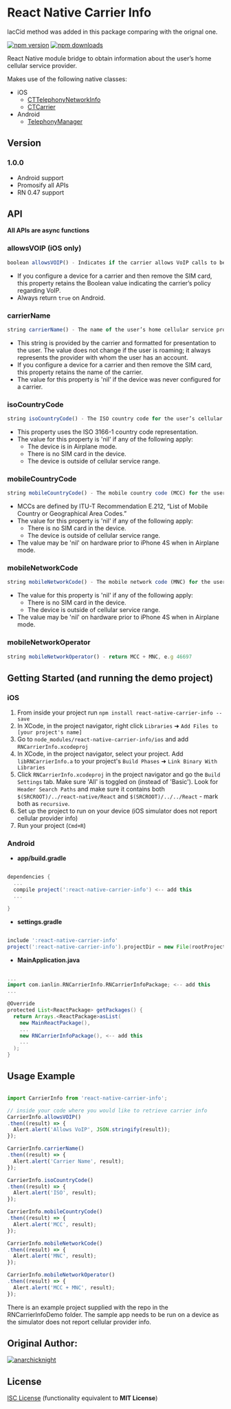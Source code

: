 # React Native Carrier Info

lacCid method was added in this package comparing with the orignal one.

[![npm version](https://badge.fury.io/js/react-native-carrier-info.svg)](https://badge.fury.io/js/react-native-carrier-info)
[![npm downloads](https://img.shields.io/npm/dm/react-native-carrier-info.svg?maxAge=2592000)](https://img.shields.io/npm/dm/react-native-carrier-info.svg?maxAge=2592000)

React Native module bridge to obtain information about the user’s home cellular service provider.

Makes use of the following native classes:

- iOS
  - [CTTelephonyNetworkInfo](https://developer.apple.com/library/prerelease/ios/documentation/NetworkingInternet/Reference/CTTelephonyNetworkInfo/index.html#//apple_ref/occ/cl/CTTelephonyNetworkInfo)
  - [CTCarrier](https://developer.apple.com/library/prerelease/ios/documentation/NetworkingInternet/Reference/CTCarrier/index.html#//apple_ref/doc/c_ref/CTCarrier)
- Android
  - [TelephonyManager](https://developer.android.com/reference/android/telephony/TelephonyManager.html)

## Version

### 1.0.0

- Android support
- Promosify all APIs
- RN 0.47 support

## API

**All APIs are async functions**

### allowsVOIP (iOS only)

```javascript
boolean allowsVOIP() - Indicates if the carrier allows VoIP calls to be made on its network.
```

- If you configure a device for a carrier and then remove the SIM card, this property retains the Boolean value indicating the carrier’s policy regarding VoIP.
- Always return `true` on Android.

### carrierName

```js
string carrierName() - The name of the user’s home cellular service provider.
```

- This string is provided by the carrier and formatted for presentation to the user. The value does not change if the user is roaming; it always represents the provider with whom the user has an account.
- If you configure a device for a carrier and then remove the SIM card, this property retains the name of the carrier.
- The value for this property is 'nil' if the device was never configured for a carrier.

### isoCountryCode

```js
string isoCountryCode() - The ISO country code for the user’s cellular service provider.
```

- This property uses the ISO 3166-1 country code representation.
- The value for this property is 'nil' if any of the following apply:
  - The device is in Airplane mode.
  - There is no SIM card in the device.
  - The device is outside of cellular service range.

### mobileCountryCode

```js
string mobileCountryCode() - The mobile country code (MCC) for the user’s cellular service provider.
```

- MCCs are defined by ITU-T Recommendation E.212, “List of Mobile Country or Geographical Area Codes.”
- The value for this property is 'nil' if any of the following apply:
  - There is no SIM card in the device.
  - The device is outside of cellular service range.
- The value may be 'nil' on hardware prior to iPhone 4S when in Airplane mode.

### mobileNetworkCode

```js
string mobileNetworkCode() - The mobile network code (MNC) for the user’s cellular service provider.
```

- The value for this property is 'nil' if any of the following apply:
  - There is no SIM card in the device.
  - The device is outside of cellular service range.
- The value may be 'nil' on hardware prior to iPhone 4S when in Airplane mode.

### mobileNetworkOperator

```js
string mobileNetworkOperator() - return MCC + MNC, e.g 46697
```

## Getting Started (and running the demo project)

### iOS

1. From inside your project run `npm install react-native-carrier-info --save`
2. In XCode, in the project navigator, right click `Libraries` ➜ `Add Files to [your project's name]`
3. Go to `node_modules/react-native-carrier-info/ios` and add `RNCarrierInfo.xcodeproj`
4. In XCode, in the project navigator, select your project. Add `libRNCarrierInfo.a` to your project's `Build Phases` ➜ `Link Binary With Libraries`
5. Click `RNCarrierInfo.xcodeproj` in the project navigator and go the `Build Settings` tab. Make sure 'All' is toggled on (instead of 'Basic'). Look for `Header Search Paths` and make sure it contains both `$(SRCROOT)/../react-native/React` and `$(SRCROOT)/../../React` - mark both as `recursive`.
6. Set up the project to run on your device (iOS simulator does not report cellular provider info)
7. Run your project (`Cmd+R`)

### Android

- **app/build.gradle**

```gradle

dependencies {
  ...
  compile project(':react-native-carrier-info') <-- add this
  ...

}

```

- **settings.gradle**

```gradle

include ':react-native-carrier-info'
project(':react-native-carrier-info').projectDir = new File(rootProject.projectDir, '../node_modules/react-native-carrier-info/android')

```

- **MainApplication.java**

```gradle

...
import com.ianlin.RNCarrierInfo.RNCarrierInfoPackage; <-- add this
...

@Override
protected List<ReactPackage> getPackages() {
  return Arrays.<ReactPackage>asList(
    new MainReactPackage(),
    ...
    new RNCarrierInfoPackage(), <-- add this
    ...
  );
}

```

## Usage Example

```js

import CarrierInfo from 'react-native-carrier-info';

// inside your code where you would like to retrieve carrier info
CarrierInfo.allowsVOIP()
.then((result) => {
  Alert.alert('Allows VoIP', JSON.stringify(result));
});

CarrierInfo.carrierName()
.then((result) => {
  Alert.alert('Carrier Name', result);
});

CarrierInfo.isoCountryCode()
.then((result) => {
  Alert.alert('ISO', result);
});

CarrierInfo.mobileCountryCode()
.then((result) => {
  Alert.alert('MCC', result);
});

CarrierInfo.mobileNetworkCode()
.then((result) => {
  Alert.alert('MNC', result);
});

CarrierInfo.mobileNetworkOperator()
.then((result) => {
  Alert.alert('MCC + MNC', result);
});

```

There is an example project supplied with the repo in the RNCarrierInfoDemo folder. The sample app needs to be run on a device as the simulator does not report cellular provider info.

## Original Author:

[![anarchicknight](https://avatars1.githubusercontent.com/u/11375227?s=48)](https://github.com/anarchicknight)

## License

[ISC License](https://opensource.org/licenses/ISC) (functionality equivalent to **MIT License**)
